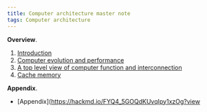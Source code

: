 ```yaml
---
title: Computer architecture master note
tags: Computer architecture
---
```


**Overview**.
1. [Introduction](https://hackmd.io/qtIQc9ovSqWEkzIBs6Ja7g?view)
2. [Computer evolution and performance](https://hackmd.io/5WidUqpLRUe67n5m4Jg6Rg?view)
3. [A top level view of computer function and interconnection](https://hackmd.io/_Ob8hZxvSXyzmU7g_24JRQ?view)
4. [Cache memory](https://hackmd.io/j1Vr2XBRQi-qdVfKt_oUCg?both?view)

**Appendix**.
* [Appendix](https://hackmd.io/FYQ4_5GOQdKUvqIpy1xzOg?view